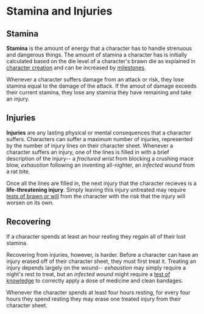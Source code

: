 # Stamina and Injuries

<!-- why have health tho? -->

<!-- Tension is necessary for drama. Nothing is more exciting than overcoming an obstacle where failure would have meant death. However, death from a single obstacle is unfulfilling-- we feel cheated when a single pit of spikes skewers our hero of the past several hours in the space of ten fateful seconds, particularly if we play that hero. -->

## Stamina

**Stamina** is the amount of energy that a character has to handle strenuous and dangerous things. The amount of stamina a character has is initially calculated based on the die level of a character's brawn die as explained in [character creation](/character) and can be increased by [milestones](/character/milestones).

Whenever a character suffers damage from an attack or risk, they lose stamina equal to the damage of the attack. If the amout of damage exceeds their current stamina, they lose any stamina they have remaining and take an injury.



## Injuries

**Injuries** are any lasting physical or mental consequences that a character suffers. Characters can suffer a maximum number of injuries, represented by the number of injury lines on their character sheet. Whenever a character suffers an injury, one of the lines is filled in with a brief description of the injury-- a _fractured wrist_ from blocking a crushing mace blow, _exhaustion_ following an inventing all-nighter, an _infected wound_ from a rat bite.

<!-- Injuries have degrees and degrees indicate how fast/slow it can heal? Having an untreated injury somehow allows it to worsen maybe? -->

Once all the lines are filled in, the next injury that the character recieves is a **life-threatening injury**. Simply leaving this injury untreated may require [tests of brawn or will](/character/tests) from the character with the risk that the injury will worsen on its own. 



## Recovering

If a character spends at least an hour resting they regain all of their lost stamina. 

Recovering from injuries, however, is harder. Before a character can have an injury erased off of their character sheet, they must first treat it. Treating an injury depends largely on the wound-- _exhaustion_ may simply require a night's rest to treat, but an _infected wound_ might require a [test of knowledge](/character/tests) to correctly apply a dose of medicine and clean bandages.

Whenever the character spends at least four hours resting, for every four hours they spend resting they may erase one treated injury from their character sheet.